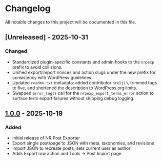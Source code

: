 # Changelog

All notable changes to this project will be documented in this file.

## [Unreleased] - 2025-10-31
### Changed
- Standardized plugin-specific constants and admin hooks to the `nrpexp` prefix to avoid collisions.
- Unified export/import nonces and action slugs under the new prefix for consistency with WordPress guidelines.
- Updated `readme.txt` metadata: added contributor `nreljin`, trimmed tags to five, and shortened the description to WordPress.org limits.
- Swapped `error_log()` call for the `nrpexp_export_terms_error` action to surface term export failures without shipping debug logging.

## [1.0.0] - 2025-10-19
### Added
- Initial release of NR Post Exporter
- Export single post/page to JSON with meta, taxonomies, and revisions
- Import JSON to recreate posts; sets current user as author
- Adds Export row action and Tools → Post Import page

[1.0.0]: https://github.com/nikolareljin/nr-post-exporter/releases/tag/v1.0.0
